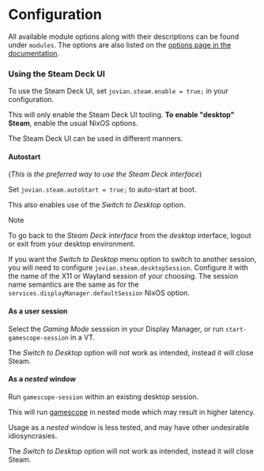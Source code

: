 Configuration
=============

All available module options along with their descriptions can be found under `modules`.
The options are also listed on the [options page in the documentation](https://jovian-experiments.github.io/Jovian-NixOS/options.html).

### Using the Steam Deck UI

To use the Steam Deck UI, set `jovian.steam.enable = true;` in your configuration.

This will only enable the Steam Deck UI tooling.
**To enable "desktop" Steam**, enable the usual NixOS options.

The Steam Deck UI can be used in different manners.

#### Autostart

(*This is the preferred way to use the Steam Deck interface*)

Set `jovian.steam.autoStart = true;` to auto-start at boot.

This also enables use of the *Switch to Desktop* option.

> [!NOTE]
> To go back to the *Steam Deck interface* from the *desktop* interface, logout or exit from your desktop environment.

If you want the *Switch to Desktop* menu option to switch to another session, you will need to configure `jovian.steam.desktopSession`.
Configure it with the name of the X11 or Wayland session of your choosing.
The session name semantics are the same as for the `services.displayManager.defaultSession` NixOS option.

#### As a user session

Select the *Gaming Mode* sesssion in your Display Manager, or run `start-gamescope-session` in a VT.

The *Switch to Desktop* option will not work as intended, instead it will close Steam.


#### As a *nested* window

Run `gamescope-session` within an existing desktop session.

This will run [gamescope](https://github.com/ValveSoftware/gamescope) in nested mode which may result in higher latency.

Usage as a *nested* window is less tested, and may have other undesirable idiosyncrasies.

The *Switch to Desktop* option will not work as intended, instead it will close Steam.
